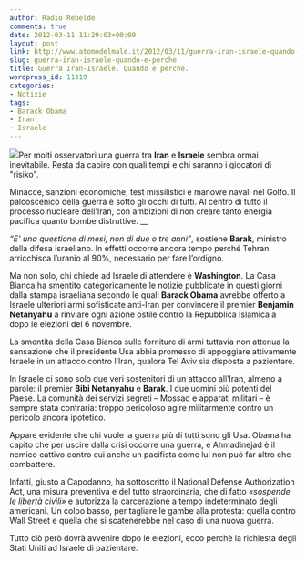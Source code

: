 ```yaml
---
author: Radio Rebelde
comments: true
date: 2012-03-11 11:29:03+00:00
layout: post
link: http://www.atomodelmale.it/2012/03/11/guerra-iran-israele-quando-e-perche/
slug: guerra-iran-israele-quando-e-perche
title: Guerra Iran-Israele. Quando e perchè.
wordpress_id: 11319
categories:
- Notizie
tags:
- Barack Obama
- Iran
- Israele
---
```


![](http://www.atomodelmale.it/wp-content/uploads/2012/03/netanyahu_obama-300x180.jpg)Per molti osservatori una guerra tra **Iran** e **Israele** sembra ormai inevitabile. Resta da capire con quali tempi e chi saranno i giocatori di "risiko".

Minacce, sanzioni economiche, test missilistici e manovre navali nel Golfo. Il palcoscenico della guerra è sotto gli occhi di tutti. Al centro di tutto il processo nucleare dell'Iran, con ambizioni di non creare tanto energia pacifica quanto bombe distruttive.
__

_“E’ una questione di mesi, non di due o tre anni”_, sostiene **Barak**, ministro della difesa israeliano. In effetti occorre ancora tempo perché Tehran arricchisca l’uranio al 90%, necessario per fare l’ordigno.

Ma non solo, chi chiede ad Israele di attendere è **Washington**. La Casa Bianca ha smentito categoricamente le notizie pubblicate in questi giorni dalla stampa israeliana secondo le quali **Barack Obama** avrebbe offerto a Israele ulteriori armi sofisticate anti-Iran per convincere il premier **Benjamin Netanyahu** a rinviare ogni azione ostile contro la Repubblica Islamica a dopo le elezioni del 6 novembre.


La smentita della Casa Bianca sulle forniture di armi tuttavia non attenua la sensazione che il presidente Usa abbia promesso di appoggiare attivamente Israele in un attacco contro l’Iran, qualora Tel Aviv sia disposta a pazientare.

In Israele ci sono solo due veri sostenitori di un attacco all’Iran, almeno a parole: il premier **Bibi Netanyahu** e **Barak**. I due uomini più potenti del Paese. La comunità dei servizi segreti – Mossad e apparati militari – è sempre stata contraria: troppo pericoloso agire militarmente contro un pericolo ancora ipotetico.

Appare evidente che chi vuole la guerra più di tutti sono gli Usa. Obama ha capito che per uscire dalla crisi occorre una guerra, e Ahmadinejad è il nemico cattivo contro cui anche un pacifista come lui non può far altro che combattere.

Infatti, giusto a Capodanno, ha sottoscritto il National Defense Authorization Act, una misura preventiva e del tutto straordinaria, che di fatto _«sospende le libertà civili»_ e autorizza la carcerazione a tempo indeterminato degli americani. Un colpo basso, per tagliare le gambe alla protesta: quella contro Wall Street e quella che si scatenerebbe nel caso di una nuova guerra.

Tutto ciò però dovrà avvenire dopo le elezioni, ecco perchè la richiesta degli Stati Uniti ad Israele di pazientare.
